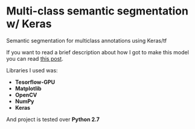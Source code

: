 # Multi-class semantic segmentation w/ Keras
Semantic segmentation for multiclass annotations using Keras/tf

If you want to read a brief description about how I got to make this model you can read [this post](https://medium.com/@mario.sb93/semantic-segmentation-for-dummies-30206769383e).

Libraries I used was:
  - **Tesorflow-GPU**
  - **Matplotlib**
  - **OpenCV**
  - **NumPy**
  - **Keras**

And project is tested over **Python 2.7**
